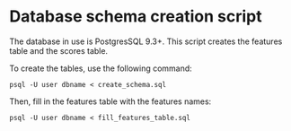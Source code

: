 # Database schema creation script

The database in use is PostgresSQL 9.3+.
This script creates the features table and the scores table.

To create the tables, use the following command:

    psql -U user dbname < create_schema.sql

Then, fill in the features table with the features names:

    psql -U user dbname < fill_features_table.sql
